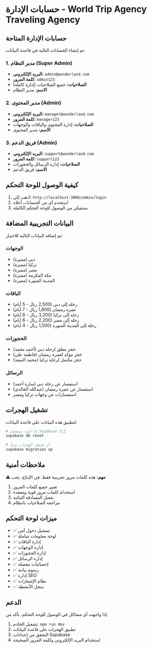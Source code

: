 # حسابات الإدارة - World Trip Agency Traveling Agency

## حسابات الإدارة المتاحة

تم إنشاء الحسابات التالية في قاعدة البيانات:

### 1. مدير النظام (Super Admin)
- **البريد الإلكتروني:** `admin@wonderland.com`
- **كلمة المرور:** `admin123`
- **الصلاحيات:** جميع الصلاحيات (إدارة كاملة)
- **الاسم:** مدير النظام

### 2. مدير المحتوى (Admin)
- **البريد الإلكتروني:** `manager@wonderland.com`
- **كلمة المرور:** `manager123`
- **الصلاحيات:** إدارة المحتوى والباقات والوجهات
- **الاسم:** مدير المحتوى

### 3. فريق الدعم (Admin)
- **البريد الإلكتروني:** `support@wonderland.com`
- **كلمة المرور:** `support123`
- **الصلاحيات:** إدارة الرسائل والحجوزات
- **الاسم:** فريق الدعم

## كيفية الوصول للوحة التحكم

1. اذهب إلى: `http://localhost:3000/admin/login`
2. استخدم أي من الحسابات أعلاه
3. ستتمكن من الوصول للوحة التحكم الكاملة

## البيانات التجريبية المضافة

تم إضافة البيانات التالية للاختبار:

### الوجهات
- دبي (مميزة)
- تركيا (مميزة)
- مصر (مميزة)
- مكة المكرمة (مميزة)
- المدينة المنورة (مميزة)

### الباقات
- رحلة إلى دبي (2,500 ريال - 5 أيام)
- عمرة رمضان (1,800 ريال - 7 أيام)
- رحلة إلى تركيا (3,200 ريال - 8 أيام)
- رحلة إلى مصر (2,200 ريال - 6 أيام)
- رحلة إلى المدينة المنورة (1,500 ريال - 4 أيام)

### الحجوزات
- حجز معلق لرحلة دبي (أحمد محمد)
- حجز مؤكد لعمرة رمضان (فاطمة علي)
- حجز مكتمل لرحلة تركيا (محمد السعد)

### الرسائل
- استفسار عن رحلة دبي (سارة أحمد)
- استفسار عن عمرة رمضان (عبدالله الخالدي)
- استفسارات عن وجهات تركيا ومصر

## تشغيل الهجرات

لتطبيق هذه البيانات على قاعدة البيانات:

```bash
# إذا كنت تستخدم Supabase CLI
supabase db reset

# أو تشغيل الهجرات يدوياً
supabase migration up
```

## ملاحظات أمنية

⚠️ **مهم:** هذه كلمات مرور تجريبية فقط. في الإنتاج، يجب:

1. تغيير جميع كلمات المرور
2. استخدام كلمات مرور قوية ومعقدة
3. تفعيل المصادقة الثنائية
4. مراجعة الصلاحيات بانتظام

## ميزات لوحة التحكم

- ✅ تسجيل دخول آمن
- ✅ لوحة معلومات شاملة
- ✅ إدارة الباقات
- ✅ إدارة الوجهات
- ✅ إدارة الحجوزات
- ✅ إدارة الرسائل
- ✅ إحصائيات مفصلة
- ✅ رسوم بيانية
- ✅ إدارة SEO
- ✅ نظام الإشعارات
- ✅ سجل الأنشطة

## الدعم

إذا واجهت أي مشاكل في الوصول للوحة التحكم، تأكد من:

1. تشغيل الخادم: `npm run dev`
2. تطبيق الهجرات على قاعدة البيانات
3. التحقق من إعدادات Supabase
4. استخدام البريد الإلكتروني وكلمة المرور الصحيحة
